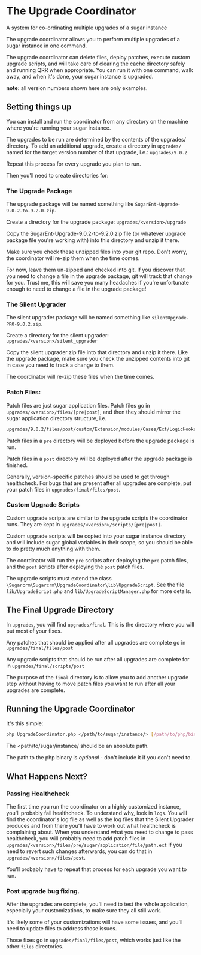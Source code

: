 # The Upgrade Coordinator
A system for co-ordinating multiple upgrades of a sugar instance

The upgrade coordinator allows you to perform multiple upgrades of a sugar instance in one command.

The upgrade coordinator can delete files, deploy patches, execute custom upgrade scripts, and will take care of clearing the cache directory safely and running QRR when appropriate. You can run it with one command, walk away, and when it's done, your sugar instance is upgraded.

**note:** all version numbers shown here are only examples.

## Setting things up
You can install and run the coordinator from any directory on the machine where you're running your sugar instance.

The upgrades to be run are determined by the contents of the upgrades/ directory.
To add an additional upgrade, create a directory in `upgrades/` named for the target version number of that upgrade, i.e.:
`upgrades/9.0.2`

Repeat this process for every upgrade you plan to run.

Then you'll need to create directories for:

### The Upgrade Package
The upgrade package will be named something like `SugarEnt-Upgrade-9.0.2-to-9.2.0.zip`. 

Create a directory for the upgrade package:
`upgrades/<version>/upgrade`

Copy the SugarEnt-Upgrade-9.0.2-to-9.2.0.zip file (or whatever upgrade package file you're working with) into this directory and unzip it there.

Make sure you check these unzipped files into your git repo. Don't worry, the coordinator will re-zip them when the time comes.

For now, leave them un-zipped and checked into git. If you discover that you need to change a file in the upgrade package, git will track that change for you. Trust me, this will save you many headaches if you're unfortunate enough to need to change a file in the upgrade package!


### The Silent Upgrader
The silent upgrader package will be named something like `silentUpgrade-PRO-9.0.2.zip`. 

Create a directory for the silent upgrader:
`upgrades/<version>/silent_upgrader`

Copy the silent upgrader zip file into that directory and unzip it there. Like the upgrade package, make sure you check the unzipped contents into git in case you need to track a change to them.

The coordinator will re-zip these files when the time comes.


### Patch Files:
Patch files are just sugar application files. Patch files go in `upgrades/<version>/files/[pre|post]`, and then they should mirror the sugar application directory structure, i.e.

```bash
upgrades/9.0.2/files/post/custom/Extension/modules/Cases/Ext/LogicHooks/logic_hooks.php
```

Patch files in a `pre` directory will be deployed before the upgrade package is run.

Patch files in a `post` directory will be deployed after the upgrade package is finished.

Generally, version-specific patches should be used to get through healthcheck. For bugs that are present after all upgrades are complete, put your patch files in `upgrades/final/files/post`.

### Custom Upgrade Scripts
Custom upgrade scripts are similar to the upgrade scripts the coordinator runs. They are kept in `upgrades/<version>/scripts/[pre|post]`.

Custom upgrade scripts will be copied into your sugar instance directory and will include sugar global variables in their scope, so you should be able to do pretty much anything with them.

The coordinator will run the `pre` scripts after deploying the `pre` patch files, and the  `post` scripts after deploying the `post` patch files.

The upgrade scripts must extend the class `\Sugarcrm\Sugarcrm\UpgradeCoordinator\lib\UpgradeScript`. See the file `lib/UpgradeScript.php` and `lib/UpgradeScriptManager.php` for more details.


## The Final Upgrade Directory
In `upgrades`, you will find `upgrades/final`. This is the directory where you will put most of your fixes.

Any patches that should be applied after all upgrades are complete go in `upgrades/final/files/post`

Any upgrade scripts that should be run after all upgrades are complete for in `upgrades/final/scripts/post`

The purpose of the `final` directory is to allow you to add another upgrade step without having to move patch files you want to run after all your upgrades are complete.

## Running the Upgrade Coordinator
It's this simple:
```bash
php UpgradeCoordinator.php </path/to/sugar/instance/> [/path/to/php/binary]
```
The <path/to/sugar/instance/ should be an absolute path.

The path to the php binary is *optional* - don't include it if you don't need to.

## What Happens Next?

### Passing Healthcheck
The first time you run the coordinator on a highly customized instance, you'll probably fail healthcheck. To understand why, look in `logs`. You will find the coordinator's log file as well as the log files that the Silent Upgrader produces and from there you'll have to work out what healthcheck is complaining about.
When you understand what you need to change to pass healthcheck, you will probably need to add patch files in `upgrades/<version>/files/pre/sugar/application/file/path.ext`
If you need to revert such changes afterwards, you can do that in `upgrades/<version>/files/post`.

You'll probably have to repeat that process for each upgrade you want to run. 

### Post upgrade bug fixing.
After the upgrades are complete, you'll need to test the whole application, especially your customizations, to make sure they all still work.

It's likely some of your customizations will have some issues, and you'll need to update files to address those issues.

Those fixes go in `upgrades/final/files/post`, which works just like the other `files` directories.

